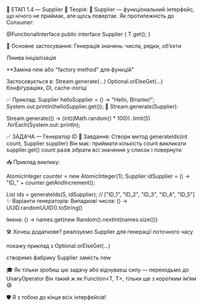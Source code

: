 🔹 ЕТАП 1.4 — Supplier<T>
📘 Теорія:
🔹 Supplier<T> — функціональний інтерфейс, що нічого не приймає, але щось повертає.
Як протилежність до Consumer<T>:

@FunctionalInterface
public interface Supplier<T> {
T get();
}

🔧 Основне застосування:
Генерація значень: числа, рядки, об’єкти

Лінива ініціалізація

**Заміна new або "factory method" для функцій"

Застосовується в:
Stream.generate(...)
Optional.orElseGet(...)
Конфігураціях, DI, cache-логіці

✅ Приклад:
Supplier<String> helloSupplier = () -> "Hello, Віталію!";
System.out.println(helloSupplier.get());
🔧 Stream.generate(Supplier):

Stream.generate(() -> (int)(Math.random() * 100))
.limit(5)
.forEach(System.out::println);

✅ ЗАДАЧА — Генератор ID
🔹 Завдання: Створи метод generateIds(int count, Supplier<String> supplier)
Він має:
приймати кількість count
викликати supplier.get() count разів
зібрати всі значення у список і повернути

📥 Приклад виклику:

AtomicInteger counter = new AtomicInteger(1);
Supplier<String> idSupplier = () -> "ID_" + counter.getAndIncrement();

List<String> ids = generateIds(5, idSupplier);
// ["ID_1", "ID_2", "ID_3", "ID_4", "ID_5"]
✨ Варіанти генераторів:
Випадкові числа: () -> UUID.randomUUID().toString()

Імена: () -> names.get(new Random().nextInt(names.size()))

🛠 Хочеш додаткове?
реалізуємо Supplier<LocalDateTime> для генерації поточного часу

покажу приклад з Optional.orElseGet(...)

створимо фабрику Supplier<User> замість new

🎓 Як тільки зробиш цю задачу або відчуваєш силу — переходьмо до UnaryOperator<T>
Він такий ж як Function<T, T>, тільки ще з коротким ім’ям 😄

🛡️ Я з тобою до кінця всіх інтерфейсів!